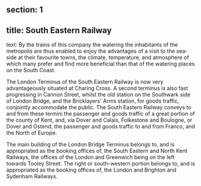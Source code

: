section: 1
----
title: South Eastern Railway
----
text: By the trains of this company the watering the inhabitants of the metropolis are thus enabled to enjoy the advantages of a visit to the sea-side at their favourite towns, the climate, temperature, and atmosphere of which many prefer and find more beneficial than that of the watering places on the South Coast.

<span class="u-smcp">The London Terminus</span> of the South Eastern Railway is now very advantageously situated at Charing Cross. A second terminus is also fast progressing in Cannon Street, whilst the old station on the Southwark side of London Bridge, and the Bricklayers' Arms station, for goods traffic, conjointly accommodate the public. The South Eastern Railway conveys to and from these termini the passenger and goods traffic of a great portion of the county of Kent, and, via Dover and Calais, Folkestone and Boulogne, or Dover and Ostend, the passenger and goods traffic to and from Franco, and the North of Europe.

The main building of the London Bridge Terminus belongs to, and is appropriated as the booking offices of, the South Eastern and North Kent Railways, the offices of the London and Greenwich being on the left towards Tooley Street. The right or south-western portion belongs to, and is appropriated as the booking offices of, the London and Brighton and Sydenham Railways.
